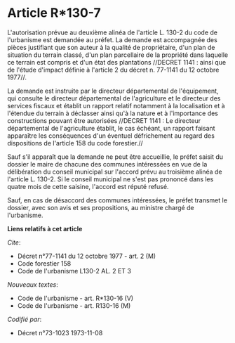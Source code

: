 # Article R*130-7

L'autorisation prévue au deuxième alinéa de l'article L. 130-2 du code de l'urbanisme est demandée au préfet. La demande est
accompagnée des pièces justifiant que son auteur à la qualité de propriétaire, d'un plan de situation du terrain classé, d'un
plan parcellaire de la propriété dans laquelle ce terrain est compris et d'un état des plantations //DECRET 1141 : ainsi que
de l'étude d'impact définie à l'article 2 du décret n. 77-1141 du 12 octobre 1977//.

La demande est instruite par le directeur départemental de l'équipement, qui consulte le directeur départemental de
l'agriculture et le directeur des services fiscaux et établit un rapport relatif notamment à la localisation et à l'étendue
du terrain à déclasser ainsi qu'à la nature et à l'importance des constructions pouvant être autorisées //DECRET 1141 : Le
directeur départemental de l'agriculture établit, le cas échéant, un rapport faisant apparaître les conséquences d'un
éventuel défrichement au regard des dispositions de l'article 158 du code forestier.//

Sauf s'il apparaît que la demande ne peut être accueillie, le préfet saisit du dossier le maire de chacune des communes
intéressées en vue de la délibération du conseil municipal sur l'accord prévu au troisième alinéa de l'article L. 130-2. Si
le conseil municipal ne s'est pas prononcé dans les quatre mois de cette saisine, l'accord est réputé refusé.

Sauf, en cas de désaccord des communes intéressées, le préfet transmet le dossier, avec son avis et ses propositions, au
ministre chargé de l'urbanisme.

**Liens relatifs à cet article**

_Cite_:

  - Décret n°77-1141 du 12 octobre 1977 - art. 2 (M)
  - Code forestier 158
  - Code de l'urbanisme L130-2 AL. 2 ET 3

_Nouveaux textes_:

  - Code de l'urbanisme - art. R*130-16 (V)
  - Code de l'urbanisme - art. R130-16 (M)

_Codifié par_:

  - Décret n°73-1023 1973-11-08
